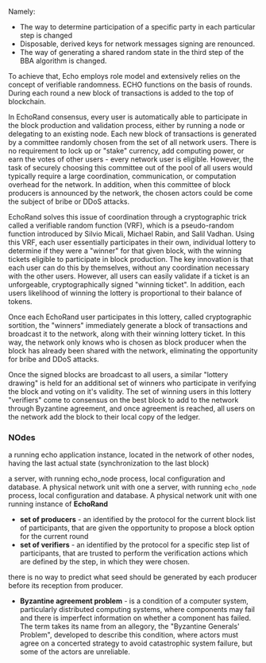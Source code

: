 Namely:

- The way to determine participation of a specific party in each particular step is changed
- Disposable, derived keys for network messages signing are renounced.
- The way of generating a shared random state in the third step of the BBA algorithm is changed.

To achieve that, Echo employs role model and extensively relies on the concept of verifiable randomness. ECHO functions on the basis of rounds. During each round a new block of transactions is added to the top of blockchain.

In EchoRand consensus, every user is automatically able to participate in the block production and validation process, either by running a node or delegating to an existing node. Each new block of transactions is generated by a committee randomly chosen from the set of all network users. There is no requirement to lock up or "stake" currency, add computing power, or earn the votes of other users - every network user is eligible. However, the task of securely choosing this committee out of the pool of all users would typically require a large coordination, communication, or computation overhead for the network. In addition, when this committee of block producers is announced by the network, the chosen actors could be come the subject of bribe or DDoS attacks.

EchoRand solves this issue of coordination through a cryptographic trick called a verifiable random function (VRF), which is a pseudo-random function introduced by Silvio Micali, Michael Rabin, and Salil Vadhan. Using this VRF, each user essentially participates in their own, individual lottery to determine if they were a "winner" for that given block, with the winning tickets eligible to participate in block production. The key innovation is that each user can do this by themselves, without any coordination necessary with the other users. However, all users can easily validate if a ticket is an unforgeable, cryptographically signed "winning ticket". In addition, each users likelihood of winning the lottery is proportional to their balance of tokens.

Once each EchoRand user participates in this lottery, called cryptographic sortition, the "winners" immediately generate a block of transactions and broadcast it to the network, along with their winning lottery ticket. In this way, the network only knows who is chosen as block producer when the block has already been shared with the network, eliminating the opportunity for bribe and DDoS attacks.

Once the signed blocks are broadcast to all users, a similar "lottery drawing" is held for an additional set of winners who participate in verifying the block and voting on it's validity. The set of winning users in this lottery "verifiers" come to consensus on the best block to add to the network through Byzantine agreement, and once agreement is reached, all users on the network add the block to their local copy of the ledger.

### NOdes

a running echo application instance, located in the network of other nodes, having the last actual state (synchronization to the last block)

a server, with running echo_node process, local configuration and database. A physical network unit with one a server, with running `echo_node` process, local configuration and database. A physical network unit with one running instance of **EchoRand**

- **set of producers** - an identified by the protocol for the current block list of participants, that are given the opportunity to propose a block option for the current round
- **set of verifiers** - an identified by the protocol for a specific step list of participants, that are trusted to perform the verification actions which are defined by the step, in which they were chosen.

there is no way to predict what seed should be generated by each producer before its reception from producer.

- **Byzantine agreement problem** - is a condition of a computer system, particularly distributed computing systems, where components may fail and there is imperfect information on whether a component has failed. The term takes its name from an allegory, the "Byzantine Generals' Problem", developed to describe this condition, where actors must agree on a concerted strategy to avoid catastrophic system failure, but some of the actors are unreliable.
